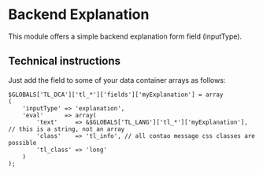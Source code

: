 # Backend Explanation

This module offers a simple backend explanation form field (inputType).

## Technical instructions

Just add the field to some of your data container arrays as follows:

```
$GLOBALS['TL_DCA']['tl_*']['fields']['myExplanation'] = array
(
    'inputType' => 'explanation',
    'eval'      => array(
        'text'     => &$GLOBALS['TL_LANG']['tl_*']['myExplanation'], // this is a string, not an array
        'class'    => 'tl_info', // all contao message css classes are possible
        'tl_class' => 'long'
    )
);
```
